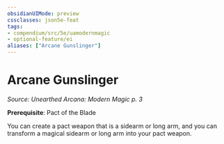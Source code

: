 ```yaml
---
obsidianUIMode: preview
cssclasses: json5e-feat
tags:
- compendium/src/5e/uamodernmagic
- optional-feature/ei
aliases: ["Arcane Gunslinger"]
---
```

# Arcane Gunslinger
*Source: Unearthed Arcana: Modern Magic p. 3*  

**Prerequisite**: Pact of the Blade

You can create a pact weapon that is a sidearm or long arm, and you can transform a magical sidearm or long arm into your pact weapon.